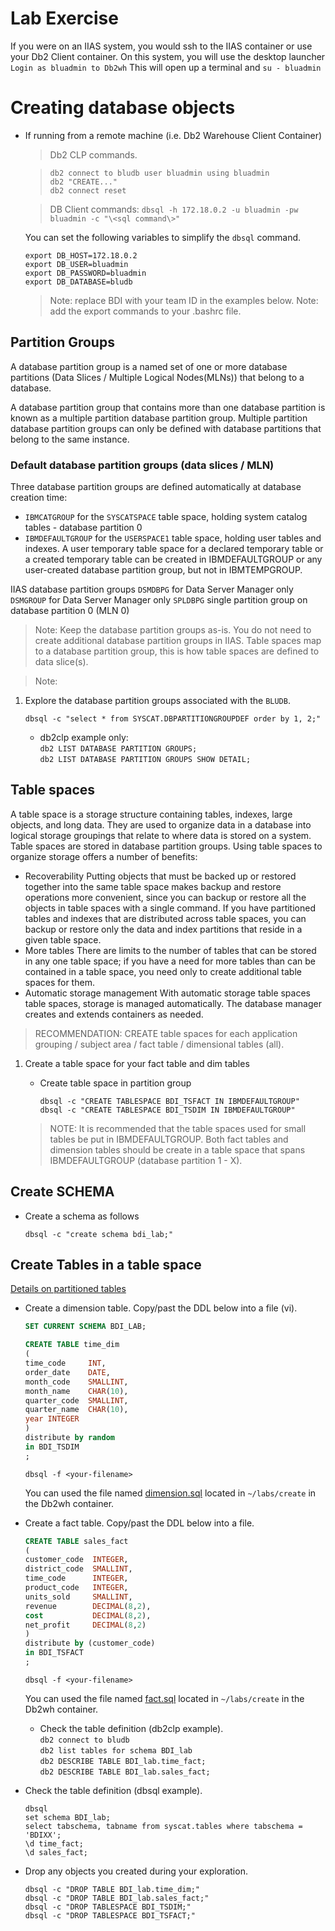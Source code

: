 # Lab Exercise

 If you were on an IIAS system, you would ssh to the IIAS container or use your Db2 Client container.  On this system, you will use the desktop launcher `Login as bluadmin to Db2wh`  This will open up a terminal and `su - bluadmin`



# Creating database objects

  * If running from a remote machine (i.e. Db2 Warehouse Client Container)
     > Db2 CLP commands.

     > `db2 connect to bludb user bluadmin using bluadmin`  
     > `db2 "CREATE..."`  
     > `db2 connect reset`  

     > DB Client commands:
     > `dbsql -h 172.18.0.2 -u bluadmin -pw bluadmin -c "\<sql command\>"`  

    You can set the following variables to simplify the `dbsql` command.  

    ```
    export DB_HOST=172.18.0.2
    export DB_USER=bluadmin
    export DB_PASSWORD=bluadmin
    export DB_DATABASE=bludb
    ```  

    > Note: replace BDI with your team ID in the examples below.
    > Note: add the export commands to your .bashrc file.  

## Partition Groups

A database partition group is a named set of one or more database partitions (Data Slices / Multiple Logical Nodes(MLNs)) that belong to a database.

A database partition group that contains more than one database partition is known as a multiple partition database partition group. Multiple partition database partition groups can only be defined with database partitions that belong to the same instance.

### Default database partition groups (data slices / MLN)

Three database partition groups are defined automatically at database creation time:

* `IBMCATGROUP` for the `SYSCATSPACE` table space, holding system catalog tables - database partition 0
* `IBMDEFAULTGROUP` for the `USERSPACE1` table space, holding user tables and indexes. A user temporary table space for a declared temporary table or a created temporary table can be created in IBMDEFAULTGROUP or any user-created database partition group, but not in IBMTEMPGROUP.

IIAS database partition groups
`DSMDBPG` for Data Server Manager only
`DSMGROUP` for Data Server Manager only
`SPLDBPG` single partition group on database partition 0 (MLN 0)

> Note: Keep the database partition groups as-is.  You do not need to create additional database partition groups in IIAS.  Table spaces map to a database partition group, this is how table spaces are defined to data slice(s).

> Note:

1. Explore the database partition groups associated with the `BLUDB`.  

   `dbsql -c "select * from SYSCAT.DBPARTITIONGROUPDEF order by 1, 2;"`  

   * db2clp example only:  
   `db2 LIST DATABASE PARTITION GROUPS;`  
   `db2 LIST DATABASE PARTITION GROUPS SHOW DETAIL;`  

## Table spaces

A table space is a storage structure containing tables, indexes, large objects, and long data. They are used to organize data in a database into logical storage groupings that relate to where data is stored on a system. Table spaces are stored in database partition groups.
Using table spaces to organize storage offers a number of benefits:

* Recoverability
    Putting objects that must be backed up or restored together into the same table space makes backup and restore operations more convenient, since you can backup or restore all the objects in table spaces with a single command. If you have partitioned tables and indexes that are distributed across table spaces, you can backup or restore only the data and index partitions that reside in a given table space.
* More tables
    There are limits to the number of tables that can be stored in any one table space; if you have a need for more tables than can be contained in a table space, you need only to create additional table spaces for them.
* Automatic storage management
    With automatic storage table spaces table spaces, storage is managed automatically. The database manager creates and extends containers as needed.

> RECOMMENDATION: CREATE table spaces for each application grouping / subject area / fact table / dimensional tables (all).

1. Create a table space for your fact table and dim tables

   * Create table space in partition group

      `dbsql -c "CREATE TABLESPACE BDI_TSFACT IN IBMDEFAULTGROUP"`  
      `dbsql -c "CREATE TABLESPACE BDI_TSDIM IN IBMDEFAULTGROUP"`  

   > NOTE: It is recommended that the table spaces used for small tables be put in IBMDEFAULTGROUP.  Both fact tables and dimension tables should be create in a table space that spans IBMDEFAULTGROUP (database partition 1 - X).

## Create SCHEMA

* Create a schema as follows

   `dbsql -c "create schema bdi_lab;"`  


## Create Tables in a table space

[Details on partitioned tables](https://www.ibm.com/support/knowledgecenter/en/SSEPGG_11.1.0/com.ibm.db2.luw.admin.partition.doc/doc/c0021560.html)

* Create a dimension table.  Copy/past the DDL below into a file (vi).  


   ```sql
   SET CURRENT SCHEMA BDI_LAB;  

   CREATE TABLE time_dim
   (
   time_code     INT,
   order_date    DATE,
   month_code    SMALLINT,
   month_name    CHAR(10),
   quarter_code  SMALLINT,
   quarter_name  CHAR(10),
   year INTEGER
   )
   distribute by random
   in BDI_TSDIM
   ;
   ```  

   `dbsql -f <your-filename>`

   You can used the file named [dimension.sql](./dimension.sql) located in `~/labs/create` in the Db2wh container.

* Create a fact table.  Copy/past the DDL below into a file.  


   ```sql
   CREATE TABLE sales_fact
   (
   customer_code  INTEGER,
   district_code  SMALLINT,
   time_code      INTEGER,
   product_code   INTEGER,
   units_sold     SMALLINT,
   revenue        DECIMAL(8,2),
   cost           DECIMAL(8,2),
   net_profit     DECIMAL(8,2)
   )
   distribute by (customer_code)
   in BDI_TSFACT
   ;
   ```  

   `dbsql -f <your-filename>`

   You can used the file named [fact.sql](./fact.sql) located in `~/labs/create` in the Db2wh container.


   * Check the table definition (db2clp example).  
   `db2 connect to bludb`  
   `db2 list tables for schema BDI_lab`  
   `db2 DESCRIBE TABLE BDI_lab.time_fact;`  
   `db2 DESCRIBE TABLE BDI_lab.sales_fact;`  

* Check the table definition (dbsql example).  

   ```  
   dbsql  
   set schema BDI_lab;   
   select tabschema, tabname from syscat.tables where tabschema = 'BDIXX';
   \d time_fact;  
   \d sales_fact;
   ```  

* Drop any objects you created during your exploration.  

   `dbsql -c "DROP TABLE BDI_lab.time_dim;"`    
   `dbsql -c "DROP TABLE BDI_lab.sales_fact;"`  
   `dbsql -c "DROP TABLESPACE BDI_TSDIM;"`  
   `dbsql -c "DROP TABLESPACE BDI_TSFACT;"`  
